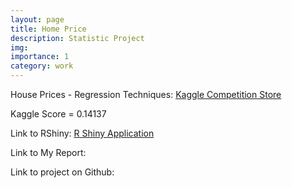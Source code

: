 ```yaml
---
layout: page
title: Home Price
description: Statistic Project
img: 
importance: 1
category: work
---
```


House Prices - Regression Techniques: <a href=''>Kaggle Competition Store</a>  

Kaggle Score = 0.14137

Link to RShiny: <a href='https://x0s00e-danny-chang.shinyapps.io/Home_Price_Shiny/?_ga=2.124718090.1268003529.1670802137-241624307.1669589829'>R Shiny Application</a>  

Link to My Report:<a href='https://drive.google.com/file/d/1r8GQySCEdYIMXOfIVf5vcA2eYvNjhjqJ/view?usp=sharing'></a>  

Link to project on Github:<a href='https://github.com/Mr-Chang95/MSDS6371-Project-Home-Prices-Predictions'></a>  
